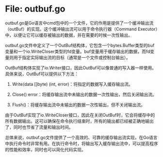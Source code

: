 # File: outbuf.go

outbuf.go是Go语言中cmd包中的一个文件，它的作用是提供了一个缓冲输出流（outBuf）的实现。这个缓冲输出流可以用于命令执行器（Command Executor）中，以便让它可以缓存被输出的数据，并在需要的时候一次性输出。

outbuf.go文件中定义了一个OutBuf结构体，它包含一个bytes.Buffer类型的buf变量和一个io.WriteCloser类型的fd变量。buf变量用于缓存输出的数据，而fd变量则用于指定实际输出流的目标（通常是一个文件或控制台输出）。

OutBuf结构体实现了io.Writer接口，因此OutBuf可以像普通的写入器一样使用。具体来说，OutBuf可以提供以下方法：

1. Write(data []byte) (int, error)：将指定的数据写入缓存输出流。

2. Close() error：将缓存输出流中未输出的数据一次性输出，然后关闭输出流。

3. Flush()：将缓存输出流中未输出的数据一次性输出，但不关闭输出流。

由于OutBuf实现了io.WriteCloser接口，因此在关闭OutBuf时，它会将缓存中的所有数据输出。这可以确保在命令执行结束时，所有的输出都已经被正确地输出了，同时也节省了流量和输出时间。

总体来说，outbuf.go文件提供了一个高效的、可靠的缓存输出流实现，在Go语言中执行命令时非常有用。在执行命令时，将输出写入缓存输出流中，可以提高程序的性能和效率，同时也可以简化代码实现。

